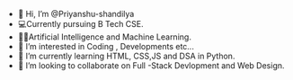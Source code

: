 - 👋 Hi, I’m @Priyanshu-shandilya
- 💻Currently pursuing B Tech CSE.
- 🧑‍💻Artificial Intelligence and Machine Learning.
- 👀 I’m interested in Coding , Developments etc...
- 🌱 I’m currently learning HTML, CSS,JS and DSA in Python. 
- 💞️ I’m looking to collaborate on Full -Stack Devlopment and Web Design. 

<!---
Priyanshu-shandilya/Priyanshu-shandilya is a ✨ special ✨ repository because its `README.md` (this file) appears on your GitHub profile.
You can click the Preview link to take a look at your changes.
--->
